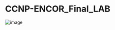# CCNP-ENCOR_Final_LAB

![image](https://github.com/user-attachments/assets/c7b51903-b9af-48e8-8bee-9b8c89ea1f4b)
